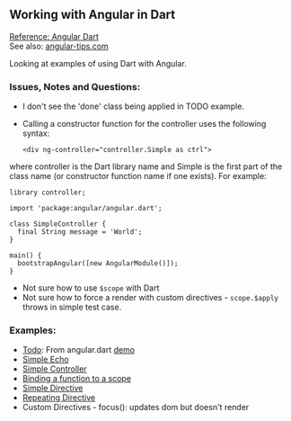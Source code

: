 ## Working with Angular in Dart ##
[Reference: Angular Dart](https://github.com/angular/angular.dart)  
See also: [angular-tips.com](http://angular-tips.com/ "angular tips")

Looking at examples of using Dart with Angular.

### Issues, Notes and Questions: ###

- I don't see the 'done' class being applied in TODO example.
- Calling a constructor function for the controller uses the following syntax:
    
    `<div ng-controller="controller.Simple as ctrl">`

where controller is the Dart library name and Simple is the first part of the class name (or constructor function name if one exists).  For example:

    library controller;
    
    import 'package:angular/angular.dart';
    
    class SimpleController {
      final String message = 'World';
    }
    
    main() {
      bootstrapAngular([new AngularModule()]);
    } 

- Not sure how to use `$scope` with Dart
- Not sure how to force a render with custom directives - `scope.$apply` throws in simple test case.

### Examples: ###

- [Todo](https://github.com/scribeGriff/angular_examples/tree/master/web/todo "Todo"): From angular.dart [demo](https://github.com/angular/angular.dart/tree/master/demo "angular dart demo")
- [Simple Echo](https://github.com/scribeGriff/angular_examples/tree/master/web/simple_echo "Simple Echo")
- [Simple Controller](https://github.com/scribeGriff/angular_examples/tree/master/web/simple_controller "Simple Controller")
- [Binding a function to a scope](https://github.com/scribeGriff/angular_examples/tree/master/web/bind_functions "bind function scope") 
- [Simple Directive](https://github.com/scribeGriff/angular_examples/tree/master/web/simple_directives "Simple Directives")
- [Repeating Directive](https://github.com/scribeGriff/angular_examples/tree/master/web/repeat_directives "Repeating Directives")
- Custom Directives - focus(): updates dom but doesn't render

